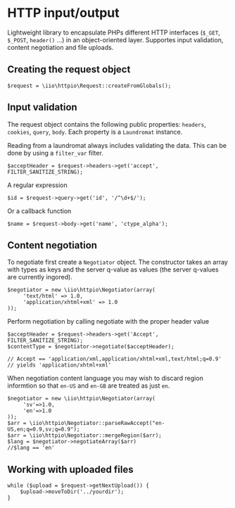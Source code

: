 HTTP input/output
=================

Lightweight library to encapsulate PHPs different HTTP interfaces (`$_GET`,
`$_POST`, `header()` ...) in an object-oriented layer. Supportes input
validation, content negotiation and file uploads.


## Creating the request object

    $request = \iio\httpio\Request::createFromGlobals();


## Input validation

The request object contains the following public properties: `headers`,
`cookies`, `query`, `body`. Each property is a `Laundromat` instance.

Reading from a laundromat always includes validating the data. This can be done
by using a `filter_var` filter.

    $acceptHeader = $request->headers->get('accept', FILTER_SANITIZE_STRING);

A regular expression

    $id = $request->query->get('id', '/^\d+$/');

Or a callback function

    $name = $request->body->get('name', 'ctype_alpha');


## Content negotiation

To negotiate first create a `Negotiator` object. The constructor takes an array
with types as keys and the server q-value as values (the server q-values are
currently ingored).

    $negotiator = new \iio\httpio\Negotiator(array(
         'text/html' => 1.0,
         'application/xhtml+xml' => 1.0
    ));

Perform negotiation by calling negotiate with the proper header value
    
    $acceptHeader = $request->headers->get('Accept', FILTER_SANITIZE_STRING);
    $contentType = $negotiator->negotiate($acceptHeader);
    
    // Accept == 'application/xml,application/xhtml+xml,text/html;q=0.9'
    // yields 'application/xhtml+xml'

When negotiation content language you may wish to discard region informtion so
that `en-US` and `en-GB` are treated as just `en`.

    $negotiator = new \iio\httpio\Negotiator(array(
         'sv'=>1.0,
         'en'=>1.0
    ));
    $arr = \iio\httpio\Negotiator::parseRawAccept("en-US,en;q=0.9,sv;q=0.9");
    $arr = \iio\httpio\Negotiator::mergeRegion($arr);
    $lang = $negotiator->negotiateArray($arr)
    //$lang == 'en'

## Working with uploaded files

    while ($upload = $request->getNextUpload()) {
        $upload->moveToDir('../yourdir');
    }

